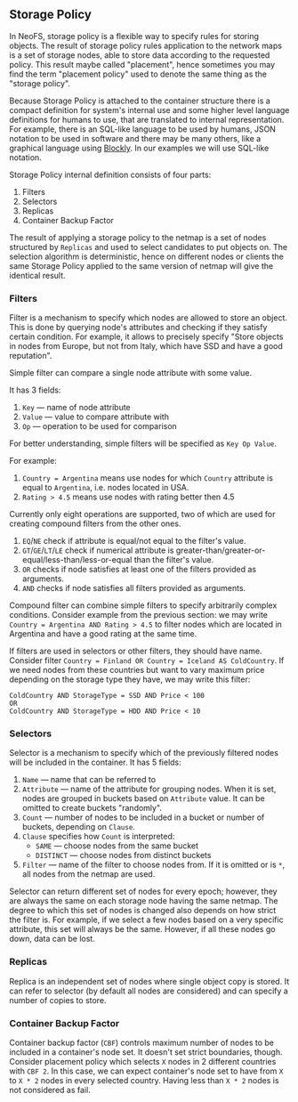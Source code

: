 ## Storage Policy

In NeoFS, storage policy is a flexible way to specify rules for storing objects. The result of storage policy rules application to the network maps is a set of storage nodes, able to store data according to the requested policy. This result maybe called "placement", hence sometimes you may find the term "placement policy" used to denote the same thing as the "storage policy".

Because Storage Policy is attached to the container structure there is a compact definition for system's internal use and some higher level language definitions for humans to use, that are translated to internal representation. For example, there is an SQL-like language to be used by humans, JSON notation to be used in software and there may be many others, like a graphical language using [Blockly](https://developers.google.com/blockly). In our examples we will use SQL-like notation.

Storage Policy internal definition consists of four parts:

1. Filters
2. Selectors
3. Replicas
4. Container Backup Factor

The result of applying a storage policy to the netmap is a set of nodes structured by `Replicas` and used to select candidates to put objects on. The selection algorithm is deterministic, hence on different nodes or clients the same Storage Policy applied to the same version of netmap will give the identical result.

### Filters

Filter is a mechanism to specify which nodes are allowed to store an object. This is done by querying node's attributes and checking if they satisfy certain condition. For example, it allows to precisely specify "Store objects in nodes from Europe, but not from Italy, which have SSD and have a good reputation".

Simple filter can compare a single node attribute with some value.

It has 3 fields:

1. `Key` — name of node attribute
2. `Value` — value to compare attribute with
3. `Op` — operation to be used for comparison

For better understanding, simple filters will be specified as `Key Op Value`.

For example:

1. `Country = Argentina` means use nodes for which `Country` attribute is equal to `Argentina`, i.e. nodes located in USA.
2. `Rating > 4.5` means use nodes with rating better then 4.5

Currently only eight operations are supported, two of which are used for creating compound filters from the other ones.

1. `EQ`/`NE` check if attribute is equal/not equal to the filter's value.
2. `GT`/`GE`/`LT`/`LE` check if numerical attribute is greater-than/greater-or-equal/less-than/less-or-equal than the filter's value.
3. `OR` checks if node satisfies at least one of the filters provided as arguments.
4. `AND` checks if node satisfies all filters provided as arguments.

Compound filter can combine simple filters to specify arbitrarily complex conditions. Consider example from the previous section: we may write `Country = Argentina AND Rating > 4.5` to filter nodes which are located in Argentina and have a good rating at the same time.

If filters are used in selectors or other filters, they should have name. Consider filter `Country = Finland OR Country = Iceland AS ColdCountry`. If we need nodes from these countries but want to vary maximum price depending on the storage type they have, we may write this filter:

```
ColdCountry AND StorageType = SSD AND Price < 100
OR
ColdCountry AND StorageType = HDD AND Price < 10
```

### Selectors

Selector is a mechanism to specify which of the previously filtered nodes will be included in the container. It has 5 fields:

1. `Name` — name that can be referred to
2. `Attribute` — name of the attribute for grouping nodes. When it is set, nodes are grouped in buckets based on `Attribute` value. It can be omitted to create buckets "randomly".
3. `Count` — number of nodes to be included in a bucket or number of buckets, depending on `Clause`.
4. `Clause` specifies how `Count` is interpreted:
   - `SAME` — choose nodes from the same bucket
   - `DISTINCT` — choose nodes from distinct buckets
5. `Filter` — name of the filter to choose nodes from. If it is omitted or is `*`, all nodes from the netmap are used.

Selector can return different set of nodes for every epoch; however, they are always the same on each storage node having the same netmap. The degree to which this set of nodes is changed also depends on how strict the filter is. For example, if we select a few nodes based on a very specific attribute, this set will always be the same. However, if all these nodes go down, data can be lost.

### Replicas

Replica is an independent set of nodes where single object copy is stored. It can refer to selector (by default all nodes are considered) and can specify a number of copies to store.

### Container Backup Factor

Container backup factor (`CBF`) controls maximum number of nodes to be included in a container's node set. It doesn't set strict boundaries, though. Consider placement policy which selects `X` nodes in 2 different countries with `CBF 2`. In this case, we can expect container's node set to have from `X` to `X * 2` nodes in every selected country. Having less than `X * 2` nodes is not considered as fail.
